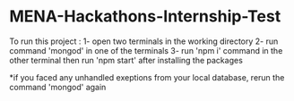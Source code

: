 # MENA-Hackathons-Internship-Test

To run this project : 
1- open two terminals in the working directory
2- run command 'mongod' in one of the terminals
3- run 'npm i' command in the other terminal then run 'npm start' after installing the packages

*if you faced any unhandled exeptions from your local database, rerun the command 'mongod' again